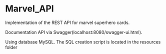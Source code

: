 # Marvel_API

Implementation of the REST API for marvel superhero cards.

Documentation API via Swagger(localhost:8080/swagger-ui.html).

Using database MySQL.
The SQL creation script is located in the resources folder
